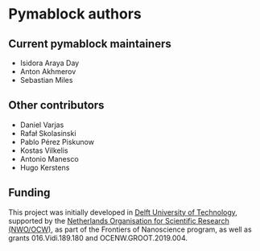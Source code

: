 # Pymablock authors

## Current pymablock maintainers

- Isidora Araya Day
- Anton Akhmerov
- Sebastian Miles

## Other contributors

- Daniel Varjas
- Rafał Skolasinski
- Pablo Pérez Piskunow
- Kostas Vilkelis
- Antonio Manesco
- Hugo Kerstens

## Funding

This project was initially developed in [Delft University of Technology](https://www.tudelft.nl/en/), supported by the [Netherlands Organisation for Scientific Research (NWO/OCW)](https://www.nwo.nl/), as part of the Frontiers of Nanoscience program, as well as grants 016.Vidi.189.180 and
OCENW.GROOT.2019.004.
